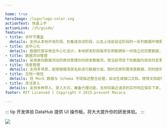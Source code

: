 ```yaml
---

home: true
heroImage: /logo/logo-color.svg
actionText: 快速上手
actionLink: /zh/guide/
features:
- title: 多环节覆盖
  details: 支持从本地开发阶段，到集成测试阶段，以及上线前验证阶段的一系列数据环境需求。
- title: 去中心化
  details: 数据托管采用去中心化设计，本地研发阶段每项实例都拥有一份独立的完整数据，数据文件可跟随 Git 版本化管理。
- title: 数据流动管理
  details: 采用单向数据流动的原则管理你的研发数据流，使当前项目下的数据内容及时变更。
- title: 场景管理
  details: 支持多场景，能够根据场景名称进行数据分组，随时还原所需场景数据，同时提供了场景数据的增、删、改，可以通过 DataHub 的面板界面进行操作。
- title: 文档一致性
  details: 将 Mock 数据与 Schema 字段描述整合处理，自动生成接口文档，使得文档能够与交互字段随时保持一致。
- title: 灵活录入
  details: 支持多种导入、录入方式，兼备代理功能，支持将最近请求的实时响应保存下来，便于归档。也就是说你可以通过已归档的快照随时复现当时的场景。
footer: MIT Licensed | Copyright © 2015-present Macaca

---
```


::: tip 开发体验
DataHub 提供 UI 操作板，将大大提升你的研发体验。
:::

![](https://ws1.sinaimg.cn/large/796b664dgy1fuueet04ehj21yk1b4gst.jpg)
